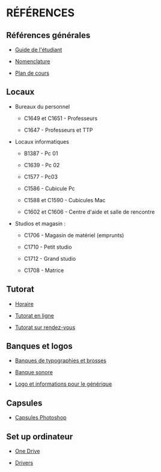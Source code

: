 # RÉFÉRENCES

## Références générales

* [Guide de l'étudiant](https://cmontmorency365.sharepoint.com/:w:/s/TIM-TTP/EbebEUjsWoxDuyPH2j7hBh0BhVJNmxQqNb5hnf7wbii4tQ?e=VdBbLr)

* [Nomenclature](https://cmontmorency365-my.sharepoint.com/:f:/g/personal/flpilote_cmontmorency_qc_ca/EtTOCPWMaspFh1mZfR3pQdkBnuwrvNMDu4M49-V-qh56jg?e=gPDhoR)

* [Plan de cours](https://cmontmorency365-my.sharepoint.com/:w:/g/personal/flpilote_cmontmorency_qc_ca/ESZDV_LLsMZDqR6rkX067UABRqYh7ZkQ7JxpB2-2Lqe5iA?e=tgCWQo)


## Locaux

* Bureaux du personnel 

  * C1649 et C1651 - Professeurs 

  * C1647 - Professeurs et TTP 

* Locaux informatiques 

  * B1387 - Pc 01 

  * C1639 - Pc 02 

  * C1577 - Pc03 

  * C1586 - Cubicule Pc 

  * C1588 et C1590 - Cubicules Mac 

  * C1602 et C1606 - Centre d'aide et salle de rencontre 

* Studios et magasin : 

  * C1706 - Magasin de matériel (emprunts) 

  * C1710 - Petit studio 

  * C1712 - Grand studio 

  * C1708 - Matrice 


## Tutorat

* [Horaire](https://www.cmontmorency.qc.ca/etudiants/services-aux-etudiants/aide-a-la-reussite/aide-techniques/centre-aide-integration-multimedia/)

* [Tutorat en ligne](https://teams.microsoft.com/l/channel/19%3aa5c1ef4c4cba41eb9f492adbcc9eb7a5%40thread.tacv2/Tutorat%2520%28en%2520ligne%29?groupId=924057af-2255-4c2a-8ce7-f0a1809ad4a4&tenantId=ffa995c7-10de-4ec8-95db-28ed0576455d)

* [Tutorat sur rendez-vous](https://teams.microsoft.com/l/channel/19%3aa8d3c53a199d48f0bc3d727af399b147%40thread.tacv2/Tutorat%2520%28sur%2520rendez-vous%29?groupId=924057af-2255-4c2a-8ce7-f0a1809ad4a4&tenantId=ffa995c7-10de-4ec8-95db-28ed0576455d)


## Banques et logos

* [Banques de typographies et brosses](https://cmontmorency365-my.sharepoint.com/:f:/g/personal/flpilote_cmontmorency_qc_ca/EleqOpXDg6xOv3kM-ScpYvEBGyPPqHPr9jzkNEfokjMa2g?e=uVkahL)

* [Banque sonore](https://cmontmorency365-my.sharepoint.com/:f:/g/personal/flpilote_cmontmorency_qc_ca/EuoQmY1AZSRDhoU86zpeEKcBCTqcRGj6W1jfdmEU7iOEdg?e=L0ICKW)

* [Logo et informations pour le générique](https://cmontmorency365-my.sharepoint.com/:f:/g/personal/flpilote_cmontmorency_qc_ca/Etv8yNIevcdHmg8R-gTlWNUB-K1cQ9_20EFgkTDVOTEgOg?e=o7hw9C)


## Capsules

* [Capsules Photoshop](https://cmontmorency365-my.sharepoint.com/:f:/g/personal/flpilote_cmontmorency_qc_ca/EjCo9zny37xKs5wHT3zy05oBpqYCZVALQRQIbgL584lfAg?e=b7Zxyw)

## Set up ordinateur

* [One Drive](https://cmontmorency365-my.sharepoint.com/:f:/g/personal/flpilote_cmontmorency_qc_ca/EhNBfilME3xAiU3-iMZ6huwB9LxUBFyyN7NDQvFZfOPBjg?e=QcCewX)

* [Drivers](https://cmontmorency365-my.sharepoint.com/:f:/g/personal/flpilote_cmontmorency_qc_ca/EvnG9PpcpMlGsdB1DZ1KFXkBYN-AlleIUajsfuJnYIa6uQ?e=AcOnk6)
